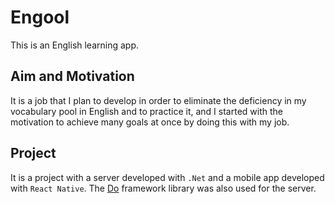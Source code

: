# Engool

This is an English learning app.

## Aim and Motivation

It is a job that I plan to develop in order to eliminate the deficiency in my
vocabulary pool in English and to practice it, and I started with the
motivation to achieve many goals at once by doing this with my job.

## Project

It is a project with a server developed with `.Net` and a mobile app developed
with `React Native`. The [Do](https://do.mouseless.codes) framework library was
also used for the server.
